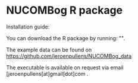 # NUCOMBog R package
Installation guide:

You can download the R package by running: "".

The example data can be found on https://github.com/jeroenpullens/NUCOMBog_data

The executable is available on request via email [jeroenpullens[at]gmail[dot]com . 

